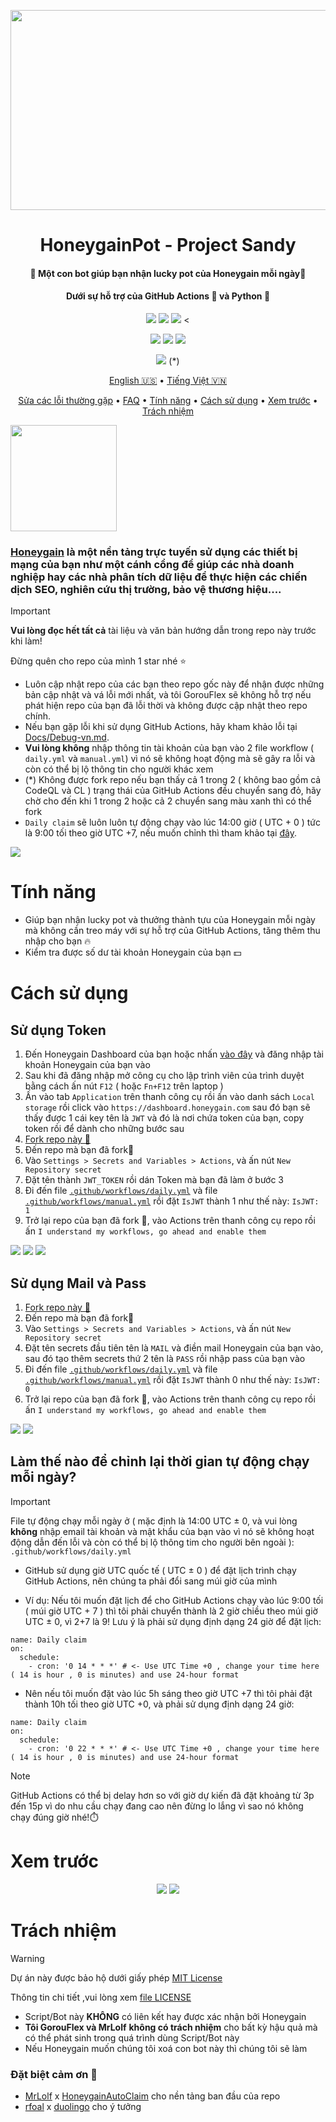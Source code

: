 <p align="center">
<img src="Img/Banner.png"               
     width="640" 
     height="320">
</p>
<h1 align="center">HoneygainPot - Project Sandy</h1>
<h4 align="center">🐝 Một con bot giúp bạn nhận lucky pot của Honeygain mỗi ngày🍯 </h4>
<h4 align="center">Dưới sự hỗ trợ của GitHub Actions 🐙 và Python 🐍</h4>
<p align="center">
<img src="https://img.shields.io/github/forks/gorouflex/HoneygainPot?style=flat">
<img src="https://img.shields.io/github/stars/gorouflex/HoneygainPot?style=flat">
<img src="https://img.shields.io/github/contributors/gorouflex/HoneygainPot?style=flat">
<<p align="center">
<a href="https://github.com/gorouflex/HoneygainPot/actions/workflows/codeql.yml"><img src="https://github.com/gorouflex/HoneygainPot/actions/workflows/codeql.yml/badge.svg"></a>
<a href="https://github.com/gorouflex/HoneygainPot/actions/workflows/cl.yml"><img src="https://github.com/gorouflex/HoneygainPot/actions/workflows/cl.yml/badge.svg"></a>
<a href="https://github.com/gorouflex/HoneygainPot/actions/workflows/daily.yml"><img src="https://github.com/gorouflex/HoneygainPot/actions/workflows/daily.yml/badge.svg"></a>
</p>
<p align="center">
<a href="https://github.com/gorouflex/HoneygainPot/actions/workflows/manual.yml"><img src="https://github.com/gorouflex/HoneygainPot/actions/workflows/manual.yml/badge.svg"></a> (*)
</p>
<p align="center">
  <a href="https://github.com/gorouflex/HoneygainPot/">English 🇺🇸</a>
  •
  <a href="README-vn.md">Tiếng Việt 🇻🇳</a>
<p align="center">
  <a href="Debug-vn.md">Sửa các lỗi thường gặp</a>
  •
  <a href="FAQ-vn.md">FAQ</a>  
  •
  <a href="#tính-năng">Tính năng</a>
  •
  <a href="#cách-sử-dụng">Cách sử dụng</a>
  •
  <a href="#xem-trước">Xem trước</a>
  •
  <a href="#trách-nhiệm">Trách nhiệm</a>  
</p>
<p align="left">
<img src="/Img/Logo.png"               
     width="170" 
     height="170">
</p>

  ### [Honeygain](https://r.honeygain.me/BADBO762DE)  là một nền tảng trực tuyến sử dụng các thiết bị mạng của bạn như một cánh cổng để giúp các nhà doanh nghiệp hay các nhà phân tích dữ liệu để thực hiện các chiến dịch SEO, nghiên cứu thị trường, bảo vệ thương hiệu....


> [!IMPORTANT]
> **Vui lòng đọc hết tất cả** tài liệu và văn bản hướng dẫn trong repo này trước khi làm!
> 
> Đừng quên cho repo của mình 1 star nhé ⭐ 
> - Luôn cập nhật repo của các bạn theo repo gốc này để nhận được những bản cập nhật và vá lỗi mới nhất, và tôi GorouFlex sẽ không hỗ trợ nếu phát hiện repo của bạn đã lỗi thời và không được cập nhật theo repo chính.
> - Nếu bạn gặp lỗi khi sử dụng GitHub Actions, hãy kham khảo lỗi tại [Docs/Debug-vn.md](Debug-vn.md).
> - **Vui lòng không** nhập thông tin tài khoản của bạn vào 2 file workflow ( `daily.yml` và `manual.yml`)  vì nó sẽ không hoạt động mà sẽ gây ra lỗi và còn có thể bị lộ thông tin cho người khác xem
> - (*) Không được fork repo nếu bạn thấy cả 1 trong 2 ( không bao gồm cả CodeQL và CL ) trạng thái của GitHub Actions đều chuyển sang đỏ, hãy chờ cho đến khi 1 trong 2 hoặc cả 2 chuyển sang màu xanh thì có thể fork
> - `Daily claim` sẽ luôn luôn tự động chạy vào lúc 14:00 giờ ( UTC + 0 ) tức là 9:00 tối theo giờ UTC +7, nếu muốn chỉnh thì tham khảo tại [đây](https://github.com/gorouflex/HoneygainPot/blob/main/Docs/README-vn.md#l%C3%A0m-th%E1%BA%BF-n%C3%A0o-%C4%91%E1%BB%83-ch%E1%BB%89nh-l%E1%BA%A1i-th%E1%BB%9Di-gian-t%E1%BB%B1-%C4%91%E1%BB%99ng-ch%E1%BA%A1y-m%E1%BB%97i-ng%C3%A0y).
> <img src="https://i.imgur.com/htGeFlY.jpg">
  
# Tính năng

- Giúp bạn nhận lucky pot và thưởng thành tựu của Honeygain mỗi ngày mà không cần treo máy với sự hỗ trợ của GitHub Actions, tăng thêm thu nhập cho bạn 🔥
- Kiểm tra được số dư tài khoản Honeygain của bạn 💵

# Cách sử dụng

## Sử dụng Token

  1. Đến Honeygain Dashboard của bạn hoặc nhấn [vào đây](https://dashboard.honeygain.com/) và đăng nhập tài khoản Honeygain của bạn vào
  2. Sau khi đã đăng nhập mở công cụ cho lập trình viên của trình duyệt bằng cách ấn nút `F12` ( hoặc `Fn+F12` trên laptop )
  3. Ấn vào tab  `Application` trên thanh công cụ rồi ấn vào danh sách `Local storage` rồi click vào `https://dashboard.honeygain.com` sau đó bạn sẽ thấy được 1 cái key tên là `JWT` và đó là nơi chứa token của bạn, copy token rồi để dành cho những bước sau
  4. [Fork repo này 🍴](https://github.com/gorouflex/HoneygainPot/fork)  
  5. Đến repo mà bạn đã fork🍴
  6. Vào `Settings > Secrets and Variables > Actions`, và ấn nút `New Repository secret`
  7. Đặt tên thành `JWT_TOKEN` rồi dán Token mà bạn đã làm ở bước 3
  8. Đi đến file [`.github/workflows/daily.yml`](https://github.com/gorouflex/HoneygainPot/blob/main/.github/workflows/daily.yml) và file [`.github/workflows/manual.yml`](https://github.com/gorouflex/HoneygainPot/blob/main/.github/workflows/manual.yml) rồi đặt `IsJWT` thành 1 như thế này: `IsJWT: 1`
  9. Trở lại repo của bạn đã fork 🍴, vào Actions trên thanh công cụ repo rồi ấn `I understand my workflows, go ahead and enable them`

<p align="left">
  <img src="/Img/get_token.png">
  <img src="/Img/GitSettings-Token.png">
  <img src="/Img/IsJWT(1).png">
</p>

## Sử dụng Mail và Pass

  1. [Fork repo này 🍴](https://github.com/gorouflex/HoneygainPot/fork)  
  2. Đến repo mà bạn đã fork🍴
  3. Vào `Settings > Secrets and Variables > Actions`, và ấn nút `New Repository secret`
  4. Đặt tên secrets đầu tiên tên là `MAIL` và điền mail Honeygain của bạn vào, sau đó tạo thêm secrets thứ 2 tên là `PASS` rồi nhập pass của bạn vào
  5. Đi đến file [`.github/workflows/daily.yml`](https://github.com/gorouflex/HoneygainPot/blob/main/.github/workflows/daily.yml) và file [`.github/workflows/manual.yml`](https://github.com/gorouflex/HoneygainPot/blob/main/.github/workflows/manual.yml) rồi đặt `IsJWT` thành 0 như thế này: `IsJWT: 0`
  6. Trở lại repo của bạn đã fork 🍴, vào Actions trên thanh công cụ repo rồi ấn `I understand my workflows, go ahead and enable them`

<p align="left">
  <img src="/Img/GitSettings.png">
  <img src="/Img/IsJWT(0).png">
</p>


## Làm thế nào để chỉnh lại thời gian tự động chạy mỗi ngày?

> [!IMPORTANT]
File tự động chạy mỗi ngày ở ( mặc định là 14:00 UTC ± 0, và vui lòng **không** nhập email tài khoản và mật khẩu của bạn vào vì nó sẽ không hoạt động dẫn đến lỗi và còn có thể bị lộ thông tim cho người bên ngoài ): `.github/workflows/daily.yml`

- GitHub sử dụng giờ UTC quốc tế ( UTC ± 0 ) để đặt lịch trình chạy GitHub Actions, nên chúng ta phải đổi sang múi giờ của mình

- Ví dụ: Nếu tôi muốn đặt lịch để cho GitHub Actions chạy vào lúc 9:00 tối ( múi giờ UTC + 7 ) thì tôi phải chuyển thành là 2 giờ chiều theo múi giờ UTC ± 0, vì 2+7 là 9!
Lưu ý là phải sử dụng định dạng 24 giờ để đặt lịch: 

```
name: Daily claim
on:
  schedule:
    - cron: '0 14 * * *' # <- Use UTC Time +0 , change your time here ( 14 is hour , 0 is minutes) and use 24-hour format
```

- Nên nếu tôi muốn đặt vào lúc 5h sáng theo giờ UTC +7 thì tôi phải đặt thành 10h tối theo giờ UTC +0, và phải sử dụng định dạng 24 giờ:

```
name: Daily claim
on:
  schedule:
    - cron: '0 22 * * *' # <- Use UTC Time +0 , change your time here ( 14 is hour , 0 is minutes) and use 24-hour format
```

> [!NOTE]
> GitHub Actions có thể bị delay hơn so với giờ dự kiến đã đặt khoảng từ 3p đến 15p vì do nhu cầu chạy đang cao nên đừng lo lắng vì sao nó không chạy đúng giờ nhé!⏱️

# Xem trước

<p align="center">
  <img src="/Img/preview.png">
  <img src="/Img/preview-1.png">
</p>

# Trách nhiệm

> [!WARNING]
> Dự án này được bảo hộ dưới giấy phép [MIT License](https://mit-license.org/)
> 
> Thông tin chi tiết ,vui lòng xem [file LICENSE](/LICENSE)
> - Script/Bot này **KHÔNG** có liên kết hay được xác nhận bởi Honeygain
> - **Tôi GorouFlex và MrLolf** **không có trách nhiệm** cho bất kỳ hậu quả mà có thể phát sinh trong quá trình dùng Script/Bot này
> - Nếu Honeygain muốn chúng tôi xoá con bot này thì chúng tôi sẽ làm

### Đặt biệt cảm ơn 💖
- [MrLolf](https://github.com/MrLoLf/) x [HoneygainAutoClaim](https://github.com/MrLoLf/HoneygainAutoClaim) cho nền tảng ban đầu của repo
- [rfoal](https://github.com/rfoel/) x [duolingo](https://github.com/rfoel/duolingo) cho ý tưởng
